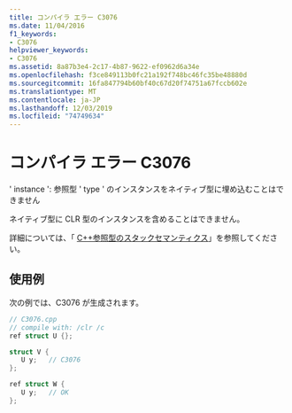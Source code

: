 ```yaml
---
title: コンパイラ エラー C3076
ms.date: 11/04/2016
f1_keywords:
- C3076
helpviewer_keywords:
- C3076
ms.assetid: 8a87b3e4-2c17-4b87-9622-ef0962d6a34e
ms.openlocfilehash: f3ce849113b0fc21a192f748bc46fc35be48880d
ms.sourcegitcommit: 16fa847794b60bf40c67d20f74751a67fccb602e
ms.translationtype: MT
ms.contentlocale: ja-JP
ms.lasthandoff: 12/03/2019
ms.locfileid: "74749634"
---
```

# <a name="compiler-error-c3076"></a>コンパイラ エラー C3076

' instance ': 参照型 ' type ' のインスタンスをネイティブ型に埋め込むことはできません

ネイティブ型に CLR 型のインスタンスを含めることはできません。

詳細については、「 [ C++参照型のスタックセマンティクス](../../dotnet/cpp-stack-semantics-for-reference-types.md)」を参照してください。

## <a name="example"></a>使用例

次の例では、C3076 が生成されます。

```cpp
// C3076.cpp
// compile with: /clr /c
ref struct U {};

struct V {
   U y;   // C3076
};

ref struct W {
   U y;   // OK
};
```
